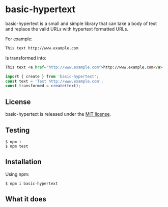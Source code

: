 # basic-hypertext

basic-hypertext is a small and simple library that can take a body of text and replace the valid URLs with hypertext formatted URLs.

For example:

```html
This text http://www.example.com
```

Is transformed into:
```html
This text <a href="http://www.example.com">http://www.example.com</a>
```

```javascript
import { create } from 'basic-hypertext';
const text = 'Text http://www.example.com';
const transformed = create(text);
```

## License

basic-hypertext is released under the [MIT license](https://raw.githubusercontent.com/bobbyhouse/basic-hypertext/main/LICENSE).

## Testing

```shell
$ npm i
$ npm test
```

## Installation

Using npm:
```shell
$ npm i basic-hypertext
```

## What it does
